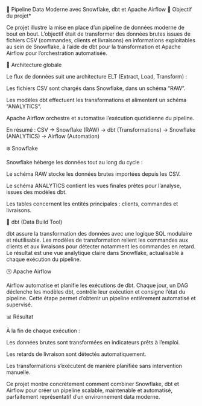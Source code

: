 🚀 Pipeline Data Moderne avec Snowflake, dbt et Apache Airflow
🎯 Objectif du projet*

Ce projet illustre la mise en place d’un pipeline de données moderne de bout en bout.
L’objectif était de transformer des données brutes issues de fichiers CSV (commandes, clients et livraisons) en informations exploitables au sein de Snowflake, à l’aide de dbt pour la transformation et Apache Airflow pour l’orchestration automatisée.

🧩 Architecture globale

Le flux de données suit une architecture ELT (Extract, Load, Transform) :

Les fichiers CSV sont chargés dans Snowflake, dans un schéma “RAW”.

Les modèles dbt effectuent les transformations et alimentent un schéma “ANALYTICS”.

Apache Airflow orchestre et automatise l’exécution quotidienne du pipeline.

En résumé :
CSV → Snowflake (RAW) → dbt (Transformations) → Snowflake (ANALYTICS) → Airflow (Automation)

❄️ Snowflake

Snowflake héberge les données tout au long du cycle :

Le schéma RAW stocke les données brutes importées depuis les CSV.

Le schéma ANALYTICS contient les vues finales prêtes pour l’analyse, issues des modèles dbt.

Les tables concernent les entités principales : clients, commandes et livraisons.

🧱 dbt (Data Build Tool)

dbt assure la transformation des données avec une logique SQL modulaire et réutilisable.
Les modèles de transformation relient les commandes aux clients et aux livraisons pour détecter notamment les commandes en retard.
Le résultat est une vue analytique claire dans Snowflake, actualisable à chaque exécution du pipeline.

🕓 Apache Airflow

Airflow automatise et planifie les exécutions de dbt.
Chaque jour, un DAG déclenche les modèles dbt, contrôle leur exécution et consigne l’état du pipeline.
Cette étape permet d’obtenir un pipeline entièrement automatisé et supervisé.

📊 Résultat

À la fin de chaque exécution :

Les données brutes sont transformées en indicateurs prêts à l’emploi.

Les retards de livraison sont détectés automatiquement.

Les transformations s’exécutent de manière planifiée sans intervention manuelle.

Ce projet montre concrètement comment combiner Snowflake, dbt et Airflow pour créer un pipeline scalable, maintenable et automatisé, parfaitement représentatif d’un environnement data moderne.
